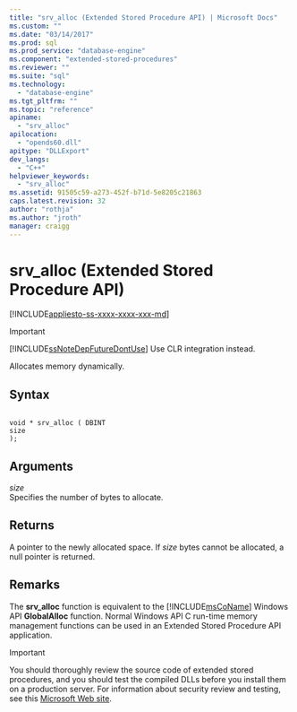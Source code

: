 ```yaml
---
title: "srv_alloc (Extended Stored Procedure API) | Microsoft Docs"
ms.custom: ""
ms.date: "03/14/2017"
ms.prod: sql
ms.prod_service: "database-engine"
ms.component: "extended-stored-procedures"
ms.reviewer: ""
ms.suite: "sql"
ms.technology: 
  - "database-engine"
ms.tgt_pltfrm: ""
ms.topic: "reference"
apiname: 
  - "srv_alloc"
apilocation: 
  - "opends60.dll"
apitype: "DLLExport"
dev_langs: 
  - "C++"
helpviewer_keywords: 
  - "srv_alloc"
ms.assetid: 91505c59-a273-452f-b71d-5e8205c21863
caps.latest.revision: 32
author: "rothja"
ms.author: "jroth"
manager: craigg
---
```

# srv_alloc (Extended Stored Procedure API)
[!INCLUDE[appliesto-ss-xxxx-xxxx-xxx-md](../../includes/appliesto-ss-xxxx-xxxx-xxx-md.md)]
    
> [!IMPORTANT]  
>  [!INCLUDE[ssNoteDepFutureDontUse](../../includes/ssnotedepfuturedontuse-md.md)] Use CLR integration instead.  
  
 Allocates memory dynamically.  
  
## Syntax  
  
```  
  
void * srv_alloc ( DBINT  
size  
);  
```  
  
## Arguments  
 *size*  
 Specifies the number of bytes to allocate.  
  
## Returns  
 A pointer to the newly allocated space. If *size* bytes cannot be allocated, a null pointer is returned.  
  
## Remarks  
 The **srv_alloc** function is equivalent to the [!INCLUDE[msCoName](../../includes/msconame-md.md)] Windows API  **GlobalAlloc** function. Normal Windows API C run-time memory management functions can be used in an Extended Stored Procedure API application.  
  
> [!IMPORTANT]  
>  You should thoroughly review the source code of extended stored procedures, and you should test the compiled DLLs before you install them on a production server. For information about security review and testing, see this [Microsoft Web site](http://go.microsoft.com/fwlink/?LinkID=54761&amp;clcid=0x409http://msdn.microsoft.com/security/).  
  
  
